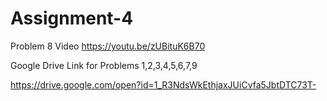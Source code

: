 # Assignment-4

Problem 8 Video 
https://youtu.be/zUBituK6B70

Google Drive Link for Problems 1,2,3,4,5,6,7,9

https://drive.google.com/open?id=1_R3NdsWkEthjaxJUiCvfa5JbtDTC73T-

